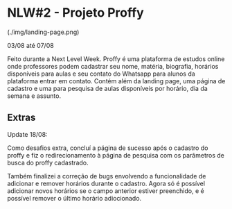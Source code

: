 # NLW#2 - Projeto Proffy 

(./img/landing-page.png)

03/08 até 07/08

Feito durante a Next Level Week. Proffy é uma plataforma de estudos online onde professores podem cadastrar seu nome, matéria, biografia, horários disponíveis para aulas e seu contato do Whatsapp para alunos da plataforma entrar em contato.
Contém além  da landing page, uma página de cadastro e uma para pesquisa de aulas disponíveis por horário, dia da semana e assunto.

## Extras

Update 18/08:

Como desafios extra, concluí a página de sucesso após o cadastro do proffy e  fiz o redirecionamento à página de pesquisa com os parâmetros de busca do proffy cadastrado.

Também finalizei a correção de bugs envolvendo a funcionalidade de adicionar e remover horários durante o cadastro. Agora só é possível adicionar novos horários se o campo anterior estiver preenchido, e é possível remover o último horário adiocionado.
